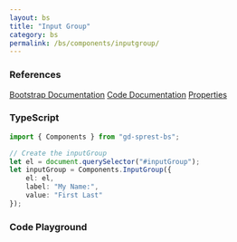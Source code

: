 ```yaml
---
layout: bs
title: "Input Group"
category: bs
permalink: /bs/components/inputgroup/
---
```


### References

<div class="bs">
    <div class="list-group">
        <a class="list-group-item list-group-item-action" href="https://getbootstrap.com/docs/4.4/components/input-group">Bootstrap Documentation</a>
        <a class="list-group-item list-group-item-action" href="/sprest-bs/modules/components_components.html#InputGroup">Code Documentation</a>
        <a class="list-group-item list-group-item-action" href="/sprest-bs/interfaces/components_components.IInputGroupProps.html">Properties</a>
    </div>
</div>

### TypeScript

```ts
import { Components } from "gd-sprest-bs";

// Create the inputGroup
let el = document.querySelector("#inputGroup");
let inputGroup = Components.InputGroup({
    el: el,
    label: "My Name:",
    value: "First Last"
});
```

### Code Playground

<div id="playground" class="bs"></div>
<script type="text/javascript">
    // Wait for the page to load
    window.addEventListener("load", function() {
        // Create the code editor
        var editor = CodeEditor(document.getElementById("playground"), true, [
            '// Create the input group',
            'Components.InputGroup({',
            '\tel: app,',
            '\tlabel: "My Name:",',
            '\tvalue: "First Last"',
            '});'
        ].join('\n'));
    });
</script>